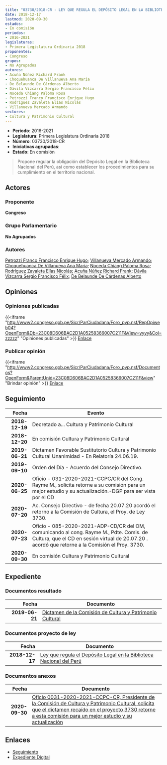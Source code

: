 ```yaml
---
title: "03730/2018-CR - LEY QUE REGULA EL DEPÓSITO LEGAL EN LA BIBLIOTECA NACIONAL DEL PERÚ"
date: 2018-12-17
lastmod: 2020-09-30
estados:
- En comisión
periodos:
- 2016-2021
legislaturas:
- Primera Legislatura Ordinaria 2018
proponentes:
- Congreso
grupos:
- No Agrupados
autores:
- Acuña Núñez Richard Frank
- Choquehuanca De Villanueva Ana María
- De Belaunde De Cárdenas Alberto
- Dávila Vizcarra Sergio Francisco Félix
- Noceda Chiang Paloma Rosa
- Petrozzi Franco Francisco Enrique Hugo
- Rodríguez Zavaleta Elías Nicolás
- Villanueva Mercado Armando
sectores:
- Cultura y Patrimonio Cultural
---
```

- **Periodo**: 2016-2021
- **Legislatura**: Primera Legislatura Ordinaria 2018
- **Número**: 03730/2018-CR
- **Iniciativas agrupadas**: 
- **Estado**: En comisión

> Propone regular la obligación del Depósito Legal en la Biblioteca Nacional del Perú, así como establecer los procedimientos para su cumplimiento en el territorio nacional.


## Actores

### Proponente

**Congreso**

### Grupo Parlamentario

**No Agrupados**

### Autores

[Petrozzi Franco Francisco Enrique Hugo](mailto:mailto:fpetrozzi@congreso.gob.pe); [Villanueva Mercado Armando](mailto:mailto:avillanuevam@congreso.gob.pe); [Choquehuanca De Villanueva Ana María](mailto:mailto:achoquehuanca@congreso.gob.pe); [Noceda Chiang Paloma Rosa](mailto:mailto:pnoceda@congreso.gob.pe); [Rodríguez Zavaleta Elías Nicolás](mailto:mailto:erodriguez@congreso.gob.pe); [Acuña Núñez Richard Frank](mailto:mailto:racuna@congreso.gob.pe); [Dávila Vizcarra Sergio Francisco Félix](mailto:mailto:sdavila@congreso.gob.pe); [De Belaunde De Cárdenas Alberto](mailto:mailto:adebelaunde@congreso.gob.pe)

## Opiniones

### Opiniones publicadas

{{<iframe "http://www2.congreso.gob.pe/Sicr/ParCiudadana/Foro_pvp.nsf/RepOpiweb04?OpenForm&Db=23C08D606BAC2D1A05258366007C211F&View=yyyy&Col=zzzzz" "Opiniones publicadas" >}}
[Enlace](http://www2.congreso.gob.pe/Sicr/ParCiudadana/Foro_pvp.nsf/RepOpiweb04?OpenForm&Db=23C08D606BAC2D1A05258366007C211F&View=yyyy&Col=zzzzz)

### Publicar opinión

{{<iframe "http://www2.congreso.gob.pe/Sicr/ParCiudadana/Foro_pvp.nsf/Documentos?OpenForm&ParentUnid=23C08D606BAC2D1A05258366007C211F&view" "Brindar opinión" >}}
[Enlace](http://www2.congreso.gob.pe/Sicr/ParCiudadana/Foro_pvp.nsf/Documentos?OpenForm&ParentUnid=23C08D606BAC2D1A05258366007C211F&view)


## Seguimiento

| Fecha | Evento |
|------:|--------|
| **2018-12-19** | Decretado a... Cultura y Patrimonio Cultural |
| **2018-12-20** | En comisión Cultura y Patrimonio Cultural |
| **2019-06-21** | Dictamen Favorable Sustitutorio Cultura y Patrimonio Cultural Unanimidad - En Relatoría 24.06.19. |
| **2019-09-10** | Orden del Día - Acuerdo del Consejo Directivo. |
| **2020-06-25** | Oficio - 031-2020-2021-CCPC/CR del Cong. Rayme M., solicita retorne a su comisión para un mejor estudio y su actualización.-DGP para ser vista por el CD |
| **2020-07-20** | Ac. Consejo Directivo - de fecha 20.07.20 acordó el retorno a la Comisión de Cultura, el Proy. de Ley 3730. |
| **2020-07-23** | Oficio - 085-2020-2021-ADP-CD/CR del OM, comunicando al cong. Rayme M., Pdte. Comis. de Cultura, que el CD en sesión virtual de 20.07.20 . acordó que retorne a la Comisión el Proy. 3730. |
| **2020-09-30** | En comisión Cultura y Patrimonio Cultural |

## Expediente

### Documentos resultado

| Fecha | Documento |
|------:|-----------|
| **2019-06-21** | [Dictamen de la Comisión de Cultura y Patrimonio Cultural](http://www.leyes.congreso.gob.pe/Documentos/2016_2021/Dictamenes/Proyectos_de_Ley/03730DC05MAY20190621.pdf) |

### Documentos proyecto de ley

| Fecha | Documento |
|------:|-----------|
| **2018-12-17** | [Ley que regula el Depósito Legal en la Biblioteca Nacional del Perú](http://www.leyes.congreso.gob.pe/Documentos/2016_2021/Proyectos_de_Ley_y_de_Resoluciones_Legislativas/PL0373020181217.pdf) |

### Documentos anexos

| Fecha | Documento |
|------:|-----------|
| **2020-09-30** | [Oficio 0031-2020-2021-CCPC-CR, Presidente de la Comisión de Cultura y Patrimonio Cultural, solicita que el dictamen recaído en el proyecto 3730 retorne a esta comisión para un mejor estudio y su actualización](http://www.leyes.congreso.gob.pe/Documentos/2016_2021/Oficios/Comisiones_Ordinarias/OFICIO-0031-2020-2021-CCPC-CR.pdf) |

## Enlaces

- [Seguimiento](http://www2.congreso.gob.pe/Sicr/TraDocEstProc/CLProLey2016.nsf/f7fff46988ca05b1052578e100829cc7/0f388dba1beb36d3052583660082bcf7?OpenDocument)
- [Expediente Digital](http://www2.congreso.gob.pe/Sicr/TraDocEstProc/Expvirt_2011.nsf/visbusqptramdoc1621/03730?opendocument)

